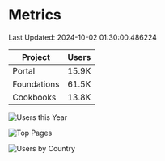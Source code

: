 # Metrics 

Last Updated: 2024-10-02 01:30:00.486224

| Project | Users |
| ----- | ----- |
| Portal | 15.9K |
| Foundations | 61.5K |
| Cookbooks | 13.8K |

![Users this Year](metrics/thisyear.png)

![Top Pages](metrics/toppages.png)

![Users by Country](metrics/bycountry.png)

